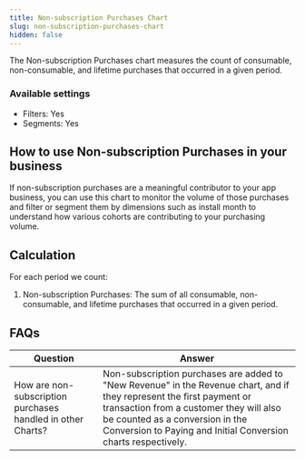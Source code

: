 ```yaml
---
title: Non-subscription Purchases Chart
slug: non-subscription-purchases-chart
hidden: false
---
```


The Non-subscription Purchases chart measures the count of consumable, non-consumable, and lifetime purchases that occurred in a given period.

### Available settings

- Filters: Yes
- Segments: Yes

## How to use Non-subscription Purchases in your business

If non-subscription purchases are a meaningful contributor to your app business, you can use this chart to monitor the volume of those purchases and filter or segment them by dimensions such as install month to understand how various cohorts are contributing to your purchasing volume.

## Calculation

For each period we count:

1. Non-subscription Purchases: The sum of all consumable, non-consumable, and lifetime purchases that occurred in a given period.

## FAQs

| Question                                                    | Answer                                                                                                                                                                                                                                                               |
| ----------------------------------------------------------- | -------------------------------------------------------------------------------------------------------------------------------------------------------------------------------------------------------------------------------------------------------------------- |
| How are non-subscription purchases handled in other Charts? | Non-subscription purchases are added to "New Revenue" in the Revenue chart, and if they represent the first payment or transaction from a customer they will also be counted as a conversion in the Conversion to Paying and Initial Conversion charts respectively. |
